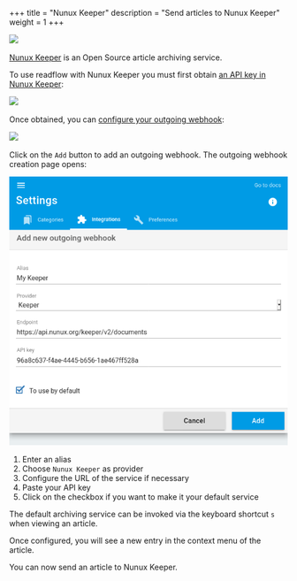 +++
title = "Nunux Keeper"
description = "Send articles to Nunux Keeper"
weight = 1
+++

![](images/nunux-keeper.png)

[Nunux Keeper](https://keeper.nunux.org) is an Open Source article archiving service.

To use readflow with Nunux Keeper you must first obtain [an API key in Nunux Keeper](https://app.nunux.org/keeper/settings/api-key):

![](images/nunux-keeper-key.png)

Once obtained, you can [configure your outgoing webhook](https://readflow.app/settings/integrations):

![](../../incoming-webhook/integrations.png)

Click on the `Add` button to add an outgoing webhook.
The outgoing webhook creation page opens:

![](images/config.png)

1. Enter an alias
1. Choose `Nunux Keeper` as provider
1. Configure the URL of the service if necessary
1. Paste your API key
1. Click on the checkbox if you want to make it your default service

The default archiving service can be invoked via the keyboard shortcut `s` when viewing an article.

Once configured, you will see a new entry in the context menu of the article.

You can now send an article to Nunux Keeper.
